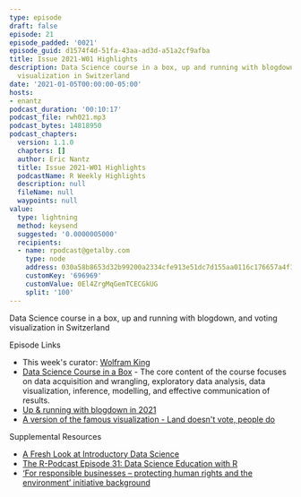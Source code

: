 ```yaml
---
type: episode
draft: false
episode: 21
episode_padded: '0021'
episode_guid: d1574f4d-51fa-43aa-ad3d-a51a2cf9afba
title: Issue 2021-W01 Highlights
description: Data Science course in a box, up and running with blogdown, and voting
  visualization in Switzerland
date: '2021-01-05T00:00:00-05:00'
hosts:
- enantz
podcast_duration: '00:10:17'
podcast_file: rwh021.mp3
podcast_bytes: 14818950
podcast_chapters:
  version: 1.1.0
  chapters: []
  author: Eric Nantz
  title: Issue 2021-W01 Highlights
  podcastName: R Weekly Highlights
  description: null
  fileName: null
  waypoints: null
value:
  type: lightning
  method: keysend
  suggested: '0.0000005000'
  recipients:
  - name: rpodcast@getalby.com
    type: node
    address: 030a58b8653d32b99200a2334cfe913e51dc7d155aa0116c176657a4f1722677a3
    customKey: '696969'
    customValue: 0El4ZrgMqGemTCECGkUG
    split: '100'
---
```

Data Science course in a box, up and running with blogdown, and voting visualization in Switzerland

Episode Links

-   This week's curator: <a href="https://github.com/qinwf" rel="nofollow">Wolfram King</a>
-   <a href="https://datasciencebox.org/" rel="nofollow">Data Science Course in a Box</a> - The core content of the course focuses on data acquisition and wrangling, exploratory data analysis, data visualization, inference, modelling, and effective communication of results.
-   <a href="https://alison.rbind.io/post/new-year-new-blogdown/" rel="nofollow">Up &amp; running with blogdown in 2021</a>
-   <a href="https://github.com/zumbov2/votemapswitzerland" rel="nofollow">A version of the famous visualization - Land doesn't vote, people do</a>

Supplemental Resources

-   <a href="https://www.tandfonline.com/doi/full/10.1080/10691898.2020.1804497" rel="nofollow">A Fresh Look at Introductory Data Science</a>
-   <a href="https://r-podcast.org/31" rel="nofollow">The R-Podcast Episode 31: Data Science Education with R</a>
-   <a href="https://www.admin.ch/gov/en/start/documentation/votes/20201129/iniziativa-popolare-per-imprese-responsabili-a-tutela-dell-essere-umano-e-dell-ambiente.html" rel="nofollow">‘For responsible businesses – protecting human rights and the environment’ initiative background</a>

